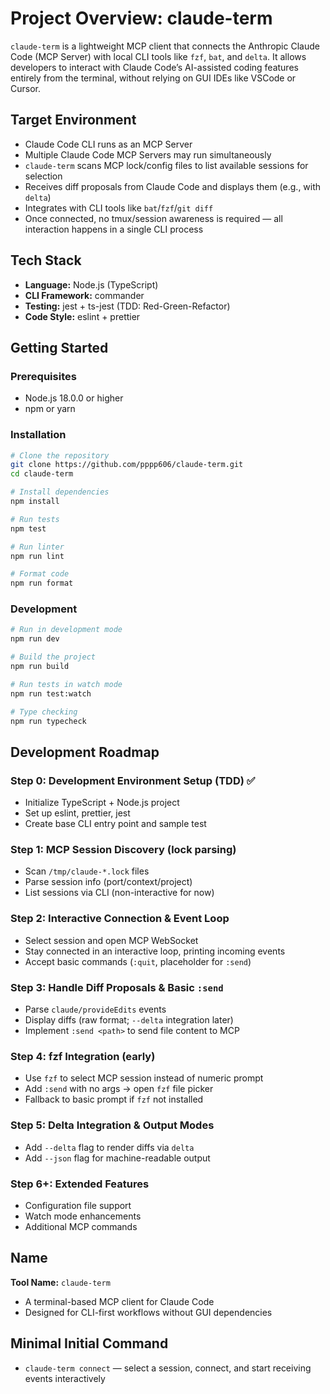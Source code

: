 # Project Overview: claude-term

`claude-term` is a lightweight MCP client that connects the Anthropic Claude Code (MCP Server) with local CLI tools like `fzf`, `bat`, and `delta`. It allows developers to interact with Claude Code’s AI-assisted coding features entirely from the terminal, without relying on GUI IDEs like VSCode or Cursor.

## Target Environment

* Claude Code CLI runs as an MCP Server
* Multiple Claude Code MCP Servers may run simultaneously
* `claude-term` scans MCP lock/config files to list available sessions for selection
* Receives diff proposals from Claude Code and displays them (e.g., with `delta`)
* Integrates with CLI tools like `bat`/`fzf`/`git diff`
* Once connected, no tmux/session awareness is required — all interaction happens in a single CLI process

## Tech Stack

* **Language:** Node.js (TypeScript)
* **CLI Framework:** commander
* **Testing:** jest + ts-jest (TDD: Red-Green-Refactor)
* **Code Style:** eslint + prettier

## Getting Started

### Prerequisites

* Node.js 18.0.0 or higher
* npm or yarn

### Installation

```bash
# Clone the repository
git clone https://github.com/pppp606/claude-term.git
cd claude-term

# Install dependencies
npm install

# Run tests
npm test

# Run linter
npm run lint

# Format code
npm run format
```

### Development

```bash
# Run in development mode
npm run dev

# Build the project
npm run build

# Run tests in watch mode
npm run test:watch

# Type checking
npm run typecheck
```

## Development Roadmap

### Step 0: Development Environment Setup (TDD) ✅

* Initialize TypeScript + Node.js project
* Set up eslint, prettier, jest
* Create base CLI entry point and sample test

### Step 1: MCP Session Discovery (lock parsing)

* Scan `/tmp/claude-*.lock` files
* Parse session info (port/context/project)
* List sessions via CLI (non-interactive for now)

### Step 2: Interactive Connection & Event Loop

* Select session and open MCP WebSocket
* Stay connected in an interactive loop, printing incoming events
* Accept basic commands (`:quit`, placeholder for `:send`)

### Step 3: Handle Diff Proposals & Basic `:send`

* Parse `claude/provideEdits` events
* Display diffs (raw format; `--delta` integration later)
* Implement `:send <path>` to send file content to MCP

### Step 4: fzf Integration (early)

* Use `fzf` to select MCP session instead of numeric prompt
* Add `:send` with no args → open `fzf` file picker
* Fallback to basic prompt if `fzf` not installed

### Step 5: Delta Integration & Output Modes

* Add `--delta` flag to render diffs via `delta`
* Add `--json` flag for machine-readable output

### Step 6+: Extended Features

* Configuration file support
* Watch mode enhancements
* Additional MCP commands

## Name

**Tool Name:** `claude-term`

* A terminal-based MCP client for Claude Code
* Designed for CLI-first workflows without GUI dependencies

## Minimal Initial Command

* `claude-term connect` — select a session, connect, and start receiving events interactively
